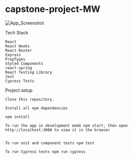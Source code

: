 # capstone-project-MW

![App_Screenshot](https://user-images.githubusercontent.com/80892352/124388943-5cf34380-dce5-11eb-97a5-588dbd35286a.png)




Tech Stack

    React
    React Hooks
    React Router
    Express
    PropTypes
    Styled Components
    react-spring
    React Testing Library
    Jest
    Cypress Tests

Project setup

    Clone this repository.

    Install all npm dependencies

    npm install

    To run the app in development mode npm start, then open http://localhost:3000 to view it in the browser

  
    To run unit and component tests npm test

    To run Cypress tests npm run cypress

    
